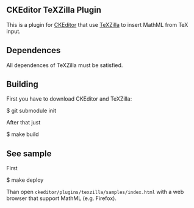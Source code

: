 CKEditor TeXZilla Plugin
------------------------

This is a plugin for [CKEditor](http://ckeditor.com) that use
[TeXZilla](https://github.com/fred-wang/TeXZilla) to insert MathML from TeX
input.

Dependences
-----------

All dependences of TeXZilla must be satisfied.

Building
--------

First you have to download CKEditor and TeXZilla:

  $ git submodule init

After that just

  $ make build

See sample
----------

First

  $ make deploy

Than open `ckeditor/plugins/texzilla/samples/index.html` with a web browser that support
MathML (e.g. Firefox).

